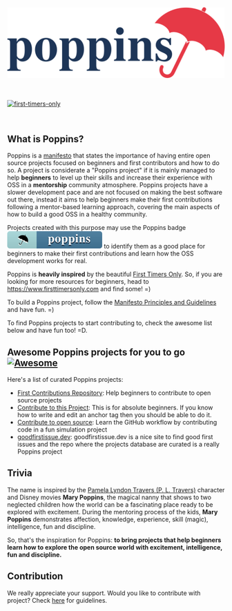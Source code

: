 <div align="center">
  <br />
    <br />
  <img src="logo-poppins-horizontal.svg" alt="Poppins">
</div>
<br />
<br />

[![first-timers-only](https://img.shields.io/badge/first--timers--only-friendly-blue.svg?style=flat-square)](https://www.firsttimersonly.com/)

<br />

## What is Poppins?

Poppins is a [manifesto](MANIFESTO.md) that states the importance of having entire open source projects focused on beginners and first contributors and how to do so. A project is considerate a "Poppins project" if it is mainly managed to help **beginners** to level up their skills and increase their experience with OSS in a **mentorship** community atmosphere. Poppins projects have a slower development pace and are not focused on making the best software out there, instead it aims to help beginners make their first contributions following a mentor-based learning approach, covering the main aspects of how to build a good OSS in a healthy community.

Projects created with this purpose may use the Poppins badge <img src="badge-poppins.svg" alt="Poppins"> to identify them as a good place for beginners to make their first contributions and learn how the OSS development works for real.

Poppins is **heavily inspired** by the beautiful [First Timers Only](https://www.firsttimersonly.com). So, if you are looking for more resources for beginners, head to https://www.firsttimersonly.com and find some! =)

To build a Poppins project, follow the [Manifesto Principles and Guidelines](MANIFESTO.md) and have fun. =)

To find Poppins projects to start contributing to, check the awesome list below and have fun too! =D.

## Awesome Poppins projects for you to go   [![Awesome](https://camo.githubusercontent.com/1997c7e760b163a61aba3a2c98f21be8c524be29/68747470733a2f2f617765736f6d652e72652f62616467652e737667)](https://github.com/sindresorhus/awesome)

Here's a list of curated Poppins projects:
- [First Contributions Repository](https://github.com/firstcontributions/first-contributions): Help beginners to contribute to open source projects
- [Contribute to this Project](https://github.com/Syknapse/Contribute-To-This-Project): This is for absolute beginners. If you know how to write and edit an anchor tag <a href="" target=""></a> then you should be able to do it.
- [Contribute to open source](https://github.com/danthareja/contribute-to-open-source):
Learn the GitHub workflow by contributing code in a fun simulation project
- [goodfirstissue.dev](https://github.com/deepsourcelabs/good-first-issue): goodfirstissue.dev is a nice site to find good first issues and the repo where the projects database are curated is a really Poppins project

## Trivia

The name is inspired by the [Pamela Lyndon Travers (P. L. Travers)](https://en.wikipedia.org/wiki/P._L._Travers) character and Disney movies **Mary Poppins**, the magical nanny that shows to two neglected children how the world can be a fascinating place ready to be explored with excitement. During the mentoring process of the kids, **Mary Poppins** demonstrates affection, knowledge, experience, skill (magic), intelligence, fun and discipline. 

So, that's the inspiration for Poppins: **to bring projects that help beginners learn how to explore the open source world with excitement, intelligence, fun and discipline.**

## Contribution

We really appreciate your support. Would you like to contribute with project? Check [here](CONTRIBUTING.md) for guidelines.
